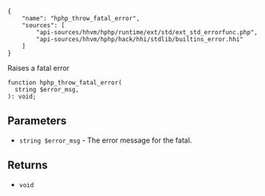 ``` yamlmeta
{
    "name": "hphp_throw_fatal_error",
    "sources": [
        "api-sources/hhvm/hphp/runtime/ext/std/ext_std_errorfunc.php",
        "api-sources/hhvm/hphp/hack/hhi/stdlib/builtins_error.hhi"
    ]
}
```




Raises a fatal error




``` Hack
function hphp_throw_fatal_error(
  string $error_msg,
): void;
```




## Parameters




+ ` string $error_msg ` - The error message for the fatal.




## Returns




* ` void `
<!-- HHAPIDOC -->
